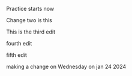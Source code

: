 Practice starts now

Change two is this


This is the third edit


fourth edit

fifth edit

making a change on Wednesday on jan 24 2024
